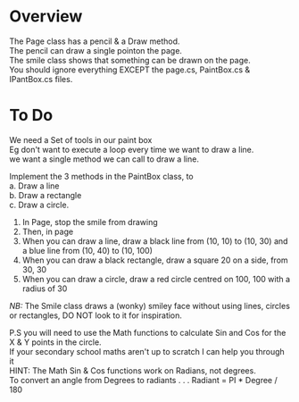 # Overview 

The Page class has a pencil & a Draw method.  
The pencil can draw a single pointon the page.  
The smile class shows that something can be drawn on the page.  
You should ignore everything EXCEPT the page.cs, PaintBox.cs & IPantBox.cs files.  

# To Do  
We need a Set of tools in our paint box  
Eg don't want to execute a loop every time we want to draw a line.  
we want a single method we can call to draw a line.  

Implement the 3 methods in the PaintBox class, to  
a. Draw a line  
b. Draw a rectangle  
c. Draw a circle.  

1. In Page, stop the smile from drawing
2. Then, in page
3. When you can draw a line, draw a black line from (10, 10) to (10, 30) and a blue line from (10, 40) to (10, 100) 
4. When you can draw a black rectangle, draw a square 20 on a side, from 30, 30
5. When you can draw a circle, draw a red circle centred on 100, 100 with a radius of 30

_NB:_ The Smile class draws a (wonky) smiley face without using lines, circles or rectangles, DO NOT look to it for inspiration.  

P.S you will need to use the Math functions to calculate Sin and Cos for the X & Y points in the circle.  
If your secondary school maths aren't up to scratch I can help you through it  
HINT: The Math Sin & Cos functions work on Radians, not degrees.  
To convert an angle from Degrees to radiants . . . Radiant = PI * Degree / 180  
